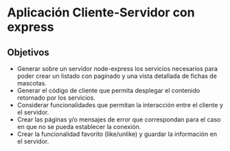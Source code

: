 # Aplicación Cliente-Servidor con express

## Objetivos
- Generar sobre un servidor node-express los servicios necesarios para poder crear un listado con paginado y una vista detallada de fichas de mascotas.
- Generar el código de cliente que permita desplegar el contenido retornado por los servicios.
- Considerar funcionalidades que permitan la interacción entre el cliente y el servidor.
- Crear las páginas y/o mensajes de error que correspondan para el caso en que no se pueda establecer la conexión.
- Crear la funcionalidad favorito (like/unlike) y guardar la información en el servidor.
